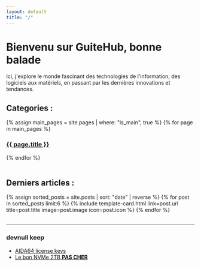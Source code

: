 ```yaml
---
layout: default
title: "/"
---
```


# Bienvenu sur GuiteHub, bonne balade

Ici, j'explore le monde fascinant des technologies de l'information, des logiciels aux matériels, en passant par les dernières innovations et tendances.

<div class="container mt-5">

  <h2 class="mb-4">Categories :</h2>
  
  <!-- Les cartes pour les pages principales -->
  <div class="row row-cols-1 row-cols-md-2 g-4">
    {% assign main_pages = site.pages | where: "is_main", true %}
    {% for page in main_pages %}
    <div class="col">
      <a href="{{ page.url }}" class="text-decoration-none">
        <div class="card card-cover h-100 overflow-hidden text-bg-dark rounded-4 shadow-lg"
          style="background-image: url('{{ site.baseurl }}/assets/images/{{ page.image }}');">
          <div class="d-flex flex-column h-100 p-5 pb-3 text-shadow-1">
            <h3 class="pt-5 mt-5 mb-4 display-6 lh-1 fw-bold">{{ page.title }}</h3>
          </div>
        </div>
      </a>
    </div>
    {% endfor %}
  </div>
  <br>

  <h2 class="mb-4">Derniers articles :</h2>

  <!-- Les cartes pour les articles récents -->
  <div class="row row-cols-1 row-cols-lg-3 row-cols-md-2 g-4">
    {% assign sorted_posts = site.posts | sort: "date" | reverse %}
    {% for post in sorted_posts limit:6 %}
    {% include template-card.html link=post.url title=post.title image=post.image icon=post.icon %}
    {% endfor %}
  </div>

</div>
<br>

---

### devnull keep
- [AIDA64 license keys](https://gist.github.com/thegreatestminer/af7a7d6cb3cafc0c5c146999c687d58d)
- [Le bon NVMe 2TB **PAS CHER**](https://www.amazon.fr/gp/product/B08GVDNTGJ/ref=ppx_yo_dt_b_asin_title_o00_s00?ie=UTF8&psc=1)

<br>
<br>
